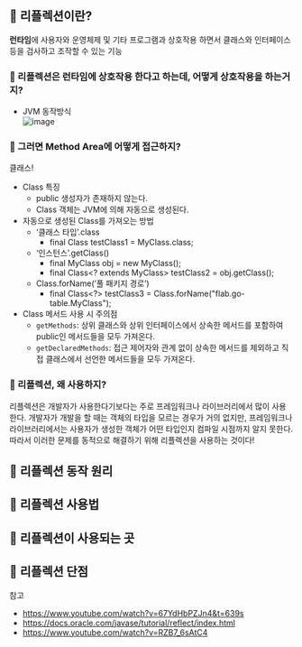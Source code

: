 ## 🔵 리플렉션이란?
**런타임**에 사용자와 운영체제 및 기타 프로그램과 상호작용 하면서 클래스와 인터페이스 등을 검사하고 조작할 수 있는 기능

### 🤔 리플렉션은 런타임에 상호작용 한다고 하는데, 어떻게 상호작용을 하는거지?
* JVM 동작방식   
  ![image](https://github.com/syoh98/TIL/assets/76934280/304fca39-19df-4bfa-8b51-3258ceebb16c)
### 🤔 그러면 Method Area에 어떻게 접근하지?
클래스!
* Class 특징
  * public 생성자가 존재하지 않는다.
  * Class 객체는 JVM에 의해 자동으로 생성된다.
* 자동으로 생성된 Class를 가져오는 방법
  * ‘클래스 타입’.class
    * final Class<MyClass> testClass1 = MyClass.class;
  * ‘인스턴스’.getClass()
    * final MyClass obj = new MyClass();
    * final Class<? extends MyClass> testClass2 = obj.getClass();
  * Class.forName(’풀 패키지 경로’)
    * final Class<?> testClass3 = Class.forName("flab.go-table.MyClass");
* Class 메서드 사용 시 주의점
  * `getMethods`: 상위 클래스와 상위 인터페이스에서 상속한 메서드를 포함하여 public인 메서드들을 모두 가져온다.
  * `getDeclaredMethods`: 접근 제어자와 관계 없이 상속한 메서드를 제외하고 직접 클래스에서 선언한 메서드들을 모두 가져온다.

### 🤔 리플렉션, 왜 사용하지?
리플렉션은 개발자가 사용한다기보다는 주로 프레임워크나 라이브러리에서 많이 사용한다.
개발자가 개발을 할 때는 객체의 타입을 모르는 경우가 거의 없지만, 프레임워크나 라이브러리에서는 사용자가 생성한 객체가 어떤 타입인지 컴파일 시점까지 알지 못한다. 따라서 이러한 문제를 동적으로 해결하기 위해 리플렉션을 사용하는 것이다!

## 🔵 리플렉션 동작 원리

## 🔵 리플렉션 사용법

## 🔵 리플렉션이 사용되는 곳

## 🔵 리플렉션 단점



참고
* https://www.youtube.com/watch?v=67YdHbPZJn4&t=639s
* https://docs.oracle.com/javase/tutorial/reflect/index.html
* https://www.youtube.com/watch?v=RZB7_6sAtC4
